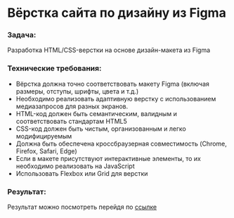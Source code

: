 <h1>Вёрстка сайта по дизайну из Figma</h1>
<h3>Задача:</h3>
<p>Разработка HTML/CSS-верстки на основе дизайн-макета из Figma</p>
<h3>Технические требования:</h3>
<ul style="list-style-type: disc; padding-left: 20px;">
  <li>Вёрстка должна точно соответствовать макету Figma (включая размеры, отступы, шрифты, цвета и т.д.)</li>
  <li>Необходимо реализовать адаптивную верстку с использованием медиазапросов для разных экранов.</li>
  <li>HTML-код должен быть семантическим, валидным и соответствовать стандартам HTML5</li>
  <li>CSS-код должен быть чистым, организованным и легко модифицируемым</li>
  <li>Должна быть обеспечена кроссбраузерная совместимость (Chrome, Firefox, Safari, Edge)</li>
  <li>Если в макете присутствуют интерактивные элементы, то их необходимо реализовать на JavaScript</li>
  <li>Использовать Flexbox или Grid для верстки</li>
</ul>
<h3>Результат:</h3>
<p>Результат можно посмотреть перейдя по <a href="https://slastukhin.github.io/Mifort/">ссылке</a></p>
